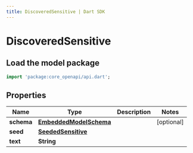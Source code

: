 ```yaml
---
title: DiscoveredSensitive | Dart SDK
---
```


# DiscoveredSensitive

## Load the model package
```dart
import 'package:core_openapi/api.dart';
```

## Properties
Name | Type | Description | Notes
------------ | ------------- | ------------- | -------------
**schema** | [**EmbeddedModelSchema**](EmbeddedModelSchema) |  | [optional] 
**seed** | [**SeededSensitive**](SeededSensitive) |  | 
**text** | **String** |  | 





